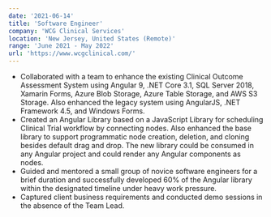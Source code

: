 ```yaml
---
date: '2021-06-14'
title: 'Software Engineer'
company: 'WCG Clinical Services'
location: 'New Jersey, United States (Remote)'
range: 'June 2021 - May 2022'
url: 'https://www.wcgclinical.com/'
---
```


- Collaborated with a team to enhance the existing Clinical Outcome Assessment System using Angular 9, .NET Core 3.1, SQL Server 2018, Xamarin Forms, Azure Blob Storage, Azure Table Storage, and AWS S3 Storage.
  Also enhanced the legacy system using AngularJS, .NET Framework 4.5, and Windows Forms.
- Created an Angular Library based on a JavaScript Library for scheduling Clinical Trial workflow by connecting nodes.
  Also enhanced the base library to support programmatic node creation, deletion, and cloning besides default drag and drop.
  The new library could be consumed in any Angular project and could render any Angular components as nodes.
- Guided and mentored a small group of novice software engineers for a brief duration and successfully developed 60% of the Angular library within the designated timeline under heavy work pressure.
- Captured client business requirements and conducted demo sessions in the absence of the Team Lead.
